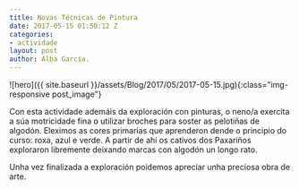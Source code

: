 ```yaml
---
title: Novas Técnicas de Pintura
date: 2017-05-15 01:50:12 Z
categories:
- actividade
layout: post
author: Alba García.
---
```


![hero]({{ site.baseurl }}/assets/Blog/2017/05/2017-05-15.jpg){:class="img-responsive post_image"}
<br>

Con esta actividade ademáis da exploración con pinturas, o neno/a exercita a súa motricidade fina o utilizar broches para soster as pelotiñas de algodón.
Eleximos as cores primarias que aprenderon dende o principio do curso: roxa, azul e verde. A partir de ahí os cativos dos Paxariños exploraron libremente deixando marcas con algodón un longo rato.

Unha vez finalizada a exploración poidemos apreciar unha preciosa obra de arte.